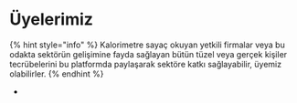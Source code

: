 # Üyelerimiz

{% hint style="info" %}
Kalorimetre sayaç okuyan yetkili firmalar veya bu odakta sektörün gelişimine fayda sağlayan bütün tüzel veya gerçek kişiler tecrübelerini bu platformda paylaşarak sektöre katkı sağlayabilir, üyemiz olabilirler.
{% endhint %}

*

